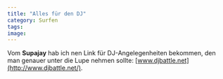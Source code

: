 ```yaml
---
title: "Alles für den DJ"
category: Surfen
tags: 
image: 
---
```


Vom **Supajay** hab ich nen Link für DJ-Angelegenheiten bekommen, den man genauer unter die Lupe nehmen sollte: [www.djbattle.net](http://www.djbattle.net/).